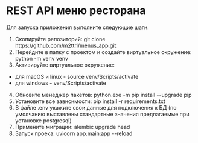 # REST API меню ресторана
Для запуска приложения выполните следующие шаги:

1. Скопируйте репозиторий: git clone https://github.com/m2ttri/menus_app.git
2. Перейдите в папку с проектом и создайте виртуальное окружение: python -m venv venv
3. Активируйте виртуальное окружение:
- для macOS и linux - source venv/Scripts/activate
- для windows - venv/Scripts/activate
4. Обновите менеджер пакетов: python.exe -m pip install --upgrade pip
5. Установите все зависимости: pip install -r requirements.txt
6. В файле .env укажите свои данные для подключения к БД (по умолчанию выставлены стандартные значения предлагаемые при установке postgresql)
7. Примените миграции: alembic upgrade head
8. Запуск проека: uvicorn app.main:app --reload
